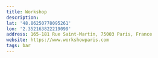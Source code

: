```yaml
---
title: Workshop
description:
lat: '48.86250778095261'
lon: '2.352163822219099'
address: 165-181 Rue Saint-Martin, 75003 Paris, France
website: https://www.workshowparis.com
tags: bar
---
```

